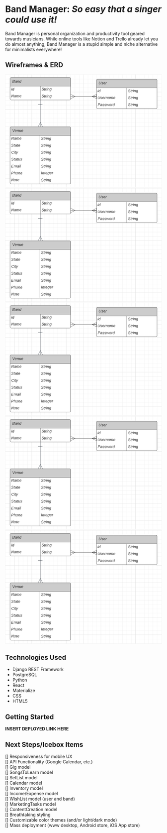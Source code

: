 # Band Manager: *So easy that a singer could use it!*
Band Manager is personal organization and productivity tool geared towards musicians. While online tools like Notion and Trello already let you do almost anything, Band Manager is a stupid simple and niche alternative for minimalists everywhere!

## Wireframes & ERD
![BandManagerERD](frontend/static/images/BandManagerERD.png)
![BandManagerERD](frontend/static/images/BandManagerERD.png)
![BandManagerERD](frontend/static/images/BandManagerERD.png)
![BandManagerERD](frontend/static/images/BandManagerERD.png)
![BandManagerERD](frontend/static/images/BandManagerERD.png)

## Technologies Used
- Django REST Framework
- PostgreSQL
- Python
- React
- Materialize
- CSS
- HTML5

## Getting Started
**INSERT DEPLOYED LINK HERE**

## Next Steps/Icebox Items
[] Responsiveness for mobile UX  
[] API Functionality (Google Calendar, etc.)  
[] Gig model  
[] SongsToLearn model  
[] SetList model  
[] Calendar model  
[] Inventory model  
[] Income/Expense model  
[] WishList model (user and band)  
[] MarketingTasks model  
[] ContentCreation model  
[] Breathtaking styling  
[] Customizable color themes (and/or light/dark mode)  
[] Mass deployment (www desktop, Android store, iOS App store)  